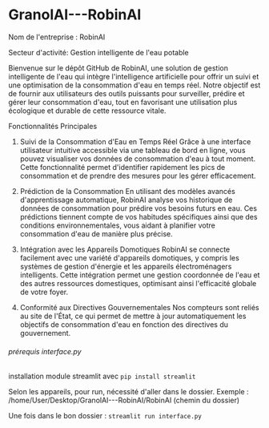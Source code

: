 # GranolAI---RobinAI

Nom de l'entreprise : RobinAI

Secteur d'activité: Gestion intelligente de l'eau potable

Bienvenue sur le dépôt GitHub de RobinAI, une solution de gestion intelligente de l'eau qui intègre l'intelligence artificielle pour offrir un suivi et une optimisation de la consommation d'eau en temps réel. Notre objectif est de fournir aux utilisateurs des outils puissants pour surveiller, prédire et gérer leur consommation d'eau, tout en favorisant une utilisation plus écologique et durable de cette ressource vitale.


Fonctionnalités Principales

1. Suivi de la Consommation d'Eau en Temps Réel 
Grâce à une interface utilisateur intuitive accessible via une tableau de bord en ligne, vous pouvez visualiser vos données de consommation d'eau à tout moment. Cette fonctionnalité permet d'identifier rapidement les pics de consommation et de prendre des mesures pour les gérer efficacement.

2. Prédiction de la Consommation
En utilisant des modèles avancés d'apprentissage automatique, RobinAI analyse vos historique de données de consommation pour prédire vos besoins futurs en eau. Ces prédictions tiennent compte de vos habitudes spécifiques ainsi que des conditions environnementales, vous aidant à planifier votre consommation d'eau de manière plus précise.

3. Intégration avec les Appareils Domotiques
RobinAI se connecte facilement avec une variété d'appareils domotiques, y compris les systèmes de gestion d'énergie et les appareils électroménagers intelligents. Cette intégration permet une gestion coordonnée de l'eau et des autres ressources domestiques, optimisant ainsi l'efficacité globale de votre foyer.

4. Conformité aux Directives Gouvernementales
Nos compteurs sont reliés au site de l'État, ce qui permet de mettre à jour automatiquement les objectifs de consommation d'eau en fonction des directives du gouvernement. 




###### prérequis interface.py ######

installation module streamlit avec ```pip install streamlit```

Selon les appareils, pour run, nécessité d'aller dans le dossier.
Exemple : /home/User/Desktop/GranolAI---RobinAI/RobinAI  (chemin du dossier)

Une fois dans le bon dossier :
```streamlit run interface.py```
